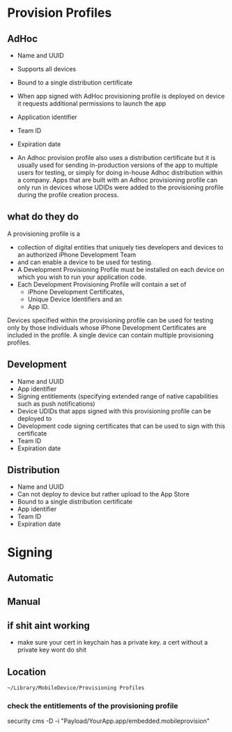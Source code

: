 # Provision Profiles

## AdHoc
* Name and UUID
* Supports all devices
* Bound to a single distribution certificate
* When app signed with AdHoc provisioning profile is deployed on device it requests additional permissions to launch the app
* Application identifier
* Team ID
* Expiration date

* An Adhoc provision profile also uses a distribution certificate but it is
usually used for sending in-production versions of the app to multiple users for
testing, or simply for doing in-house Adhoc distribution within a company. Apps
that are built with an Adhoc provisioning profile can only run in devices whose
UDIDs were added to the provisioning profile during the profile creation
process.

## what do they do
A provisioning profile is a
* collection of digital entities that uniquely ties developers and devices to an authorized iPhone Development Team
* and can enable a device to be used for testing.
* A Development Provisioning Profile must be installed on each device on which you wish to run your application code.
* Each Development Provisioning Profile will contain a set of
  * iPhone Development Certificates,
  * Unique Device Identifiers and an
  * App ID.

Devices specified within
the provisioning profile can be used for testing only by those individuals whose
iPhone Development Certificates are included in the profile. A single device can
contain multiple provisioning profiles.

## Development
* Name and UUID
* App identifier
* Signing entitlements (specifying extended range of native capabilities such as push notifications)
* Device UDIDs that apps signed with this provisioning profile can be deployed to
* Development code signing certificates that can be used to sign with this certificate
* Team ID
* Expiration date

## Distribution
* Name and UUID
* Can not deploy to device but rather upload to the App Store
* Bound to a single distribution certificate
* App identifier
* Team ID
* Expiration date

# Signing

## Automatic

## Manual

## if shit aint working
* make sure your cert in keychain has a private key. a cert without a private key wont do shit

## Location
```bash
~/Library/MobileDevice/Provisioning Profiles
```

### check the entitlements of the provisioning profile
security cms -D -i "Payload/YourApp.app/embedded.mobileprovision"